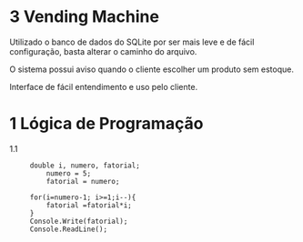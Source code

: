# 3 Vending Machine

Utilizado o banco de dados do SQLite por ser mais leve e de fácil configuração, basta alterar o caminho do arquivo.

O sistema possui aviso quando o cliente escolher um produto sem estoque.

Interface de fácil entendimento e uso pelo cliente.

# 1 Lógica de Programação

1.1

		 double i, numero, fatorial;
			 numero = 5;
			 fatorial = numero;
		 
		 for(i=numero-1; i>=1;i--){
		     fatorial =fatorial*i;
		 }
		 Console.Write(fatorial);
		 Console.ReadLine();






